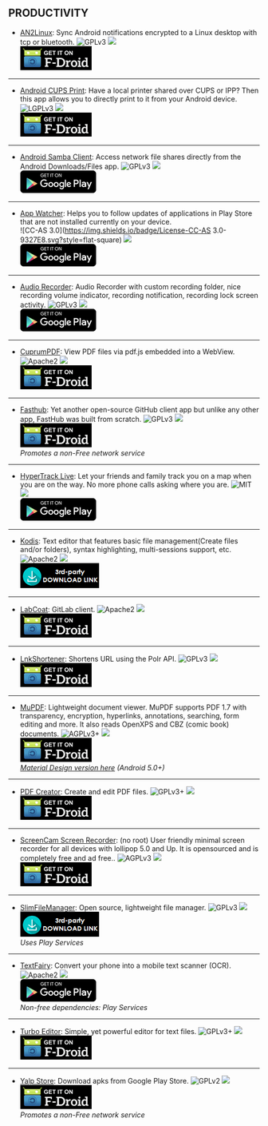 <!--
    Copyright (C)  2017 PRIMOKORN.
    Permission is granted to copy, distribute and/or modify this document
    under the terms of the GNU Free Documentation License, Version 1.3
    or any later version published by the Free Software Foundation;
    with no Invariant Sections, no Front-Cover Texts, and no Back-Cover Texts.
    A copy of the license is included in the section entitled "GNU
    Free Documentation License".
-->
## PRODUCTIVITY

* [AN2Linux](https://f-droid.org/app/kiwi.root.an2linuxclient): Sync Android notifications encrypted to a Linux desktop with tcp or bluetooth.
![GPLv3](https://img.shields.io/badge/License-GPLv3-brightgreen.svg?style=flat-square)
[![](https://img.shields.io/badge/Source-Github-lightgrey.svg?style=flat-square)](https://github.com/rootkiwi/an2linuxclient)  
[![](Pictures/F-Droid.png)](https://f-droid.org/app/kiwi.root.an2linuxclient)

***

* [Android CUPS Print](https://f-droid.org/repository/browse/?fdid=io.github.benoitduffez.cupsprint): Have a local printer shared over CUPS or IPP? Then this app allows you to directly print to it from your Android device.
![LGPLv3](https://img.shields.io/badge/License-LGPLv3-brightgreen.svg?style=flat-square)
[![](https://img.shields.io/badge/Source-Github-lightgrey.svg?style=flat-square)](https://github.com/BenoitDuffez/AndroidCupsPrint/tree/fdroid)  
[![](Pictures/F-Droid.png)](https://f-droid.org/repository/browse/?fdid=io.github.benoitduffez.cupsprint)

***

* [Android Samba Client](https://play.google.com/store/apps/details?id=com.google.android.sambadocumentsprovider): Access network file shares directly from the Android Downloads/Files app.
![GPLv3](https://img.shields.io/badge/License-GPLv3-brightgreen.svg?style=flat-square)
[![](https://img.shields.io/badge/Source-Github-lightgrey.svg?style=flat-square)](https://github.com/google/samba-documents-provider)  
[![](Pictures/Google_Play.png)](https://play.google.com/store/apps/details?id=com.google.android.sambadocumentsprovider)

***

* [App Watcher](https://play.google.com/store/apps/details?id=com.anod.appwatcher): Helps you to follow updates of applications in Play Store that are not installed currently on your device.  
![CC-AS 3.0](https://img.shields.io/badge/License-CC-AS 3.0-9327E8.svg?style=flat-square)
[![](https://img.shields.io/badge/Source-GitLab-lightgrey.svg?style=flat-square)](https://github.com/anod/AppWatcher)  
[![](Pictures/Google_Play.png)](https://play.google.com/store/apps/details?id=com.anod.appwatcher)

***

* [Audio Recorder](https://play.google.com/store/apps/details?id=com.github.axet.audiorecorder): Audio Recorder with custom recording folder, nice recording volume indicator, recording notification, recording lock screen activity.
![GPLv3](https://img.shields.io/badge/License-GPLv3-brightgreen.svg?style=flat-square)
[![](https://img.shields.io/badge/Source-GitLab-lightgrey.svg?style=flat-square)](https://gitlab.com/axet/android-audio-recorder)  
[![](Pictures/Google_Play.png)](https://play.google.com/store/apps/details?id=com.github.axet.audiorecorder)

***

* [CuprumPDF](https://f-droid.org/repository/browse/?fdid=org.ninthfloor.copperpdf): View PDF files via pdf.js embedded into a WebView.
![Apache2](https://img.shields.io/badge/License-Apache%202.0-yellowgreen.svg?style=flat-square)
[![](https://img.shields.io/badge/Source-Github-lightgrey.svg?style=flat-square)](https://github.com/paride/CopperPDF)  
[![](Pictures/F-Droid.png)](https://f-droid.org/repository/browse/?fdid=org.ninthfloor.copperpdf)

***

* [Fasthub](https://f-droid.org/repository/browse/?fdid=com.fastaccess.github): Yet another open-source GitHub client app but unlike any other app, FastHub was built from scratch.
![GPLv3](https://img.shields.io/badge/License-GPLv3-brightgreen.svg?style=flat-square)
[![](https://img.shields.io/badge/Source-Github-lightgrey.svg?style=flat-square)](https://github.com/k0shk0sh/FastHub)  
[![](Pictures/F-Droid.png)](https://f-droid.org/repository/browse/?fdid=com.fastaccess.github)  
_Promotes a non-Free network service_

***

* [HyperTrack Live](https://forum.xda-developers.com/android/apps-games/source-hypertrack-live-android-app-t3604751): Let your friends and family track you on a map when you are on the way. No more phone calls asking where you are.
![MIT](https://img.shields.io/badge/License-MIT-orange.svg?style=flat-square)
[![](https://img.shields.io/badge/Source-Github-lightgrey.svg?style=flat-square)](https://github.com/hypertrack/hypertrack-live-android)  
[![](Pictures/Google_Play.png)](https://play.google.com/store/apps/details?id=io.hypertrack.sendeta)

***

* [Kodis](https://github.com/iamareebjamal/Kodis/): Text editor that features basic file management(Create files and/or folders), syntax highlighting, multi-sessions support, etc.
![Apache2](https://img.shields.io/badge/License-Apache%202.0-yellowgreen.svg?style=flat-square)
[![](https://img.shields.io/badge/Source-Github-lightgrey.svg?style=flat-square)](https://github.com/iamareebjamal/Kodis)  
[![](Pictures/3rd-party.png)](https://github.com/iamareebjamal/Kodis/releases)

***

* [LabCoat](https://f-droid.org/app/com.commit451.gitlab): GitLab client.
![Apache2](https://img.shields.io/badge/License-Apache%202.0-yellowgreen.svg?style=flat-square)
[![](https://img.shields.io/badge/Source-GitLab-lightgrey.svg?style=flat-square)](https://gitlab.com/Commit451/LabCoat)  
[![](Pictures/F-Droid.png)](https://f-droid.org/app/com.commit451.gitlab)

***

* [LnkShortener](https://f-droid.org/repository/browse/?fdfilter=LnkShortener&fdid=de.hirtenstrasse.michael.lnkshortener): Shortens URL using the Polr API.
![GPLv3](https://img.shields.io/badge/License-GPLv3-brightgreen.svg?style=flat-square)
[![](https://img.shields.io/badge/Source-Github-lightgrey.svg?style=flat-square)](https://github.com/michaelachmann/LnkShortener)  
[![](Pictures/F-Droid.png)](https://f-droid.org/repository/browse/?fdfilter=LnkShortener&fdid=de.hirtenstrasse.michael.lnkshortener)

***

* [MuPDF](http://v.ht/E7l7): Lightweight document viewer. MuPDF supports PDF 1.7 with transparency, encryption, hyperlinks, annotations, searching, form editing and more. It also reads OpenXPS and CBZ (comic book) documents.
![AGPLv3+](https://img.shields.io/badge/License-AGPLv3+-green.svg?style=flat-square)
[![](https://img.shields.io/badge/Source-Ghostscript-lightgrey.svg?style=flat-square)](http://git.ghostscript.com/?p=mupdf.git;a=summary)  
[![](Pictures/F-Droid.png)](http://v.ht/E7l7)  
_[Material Design version here](http://v.ht/P3mE) (Android 5.0+)_

***

* [PDF Creator](http://v.ht/8dlR): Create and edit PDF files.
![GPLv3+](https://img.shields.io/badge/License-GPLv3+-brightgreen.svg?style=flat-square)
[![](https://img.shields.io/badge/Source-Github-lightgrey.svg?style=flat-square)](https://github.com/scoute-dich/PDFCreator)  
[![](Pictures/F-Droid.png)](http://v.ht/8dlR)

***

* [ScreenCam Screen Recorder](http://v.ht/cEQz): (no root) User friendly minimal screen recorder for all devices with lollipop 5.0 and Up. It is opensourced and is completely free and ad free..
![AGPLv3](https://img.shields.io/badge/License-AGPLv3-green.svg?style=flat-square)
[![](https://img.shields.io/badge/Source-Github-lightgrey.svg?style=flat-square)](https://github.com/vijai1996/screenrecorder)  
[![](Pictures/F-Droid.png)](https://f-droid.org/repository/browse/?fdfilter=screencam&fdid=com.orpheusdroid.screenrecorder)

***

* [SlimFileManager](https://forum.xda-developers.com/android/apps-games/app-slimfilemanager-t3515110): Open source, lightweight file manager.
![GPLv3](https://img.shields.io/badge/License-GPLv3-brightgreen.svg?style=flat-square)
[![](https://img.shields.io/badge/Source-Github-lightgrey.svg?style=flat-square)](https://github.com/gmillz/SlimFileManager/tree/main)  
[![](Pictures/3rd-party.png)](https://www.androidfilehost.com/?fid=385035244224404539)  
_Uses Play Services_

***

* [TextFairy](https://play.google.com/store/apps/details?id=com.renard.ocr): Convert your phone into a mobile text scanner (OCR).
![Apache2](https://img.shields.io/badge/License-Apache%202.0-yellowgreen.svg?style=flat-square)
[![](https://img.shields.io/badge/Source-Github-lightgrey.svg?style=flat-square)](https://github.com/renard314/textfairy)  
[![](Pictures/Google_Play.png)](https://play.google.com/store/apps/details?id=com.renard.ocr)  
_Non-free dependencies: Play Services_

***

* [Turbo Editor](http://v.ht/clQ9): Simple, yet powerful editor for text files.
![GPLv3+](https://img.shields.io/badge/License-GPLv3+-brightgreen.svg?style=flat-square)
[![](https://img.shields.io/badge/Source-Github-lightgrey.svg?style=flat-square)](https://github.com/vmihalachi/turbo-editor)  
[![](Pictures/F-Droid.png)](http://v.ht/clQ9)

***

* [Yalp Store](https://f-droid.org/repository/browse/?fdfilter=yalp&fdid=com.github.yeriomin.yalpstore): Download apks from Google Play Store.
![GPLv2](https://img.shields.io/badge/License-GPLv2-brightgreen.svg?style=flat-square)
[![](https://img.shields.io/badge/Source-Github-lightgrey.svg?style=flat-square)](https://github.com/yeriomin/YalpStore)  
[![](Pictures/F-Droid.png)](https://f-droid.org/repository/browse/?fdfilter=yalp&fdid=com.github.yeriomin.yalpstore)  
_Promotes a non-Free network service_